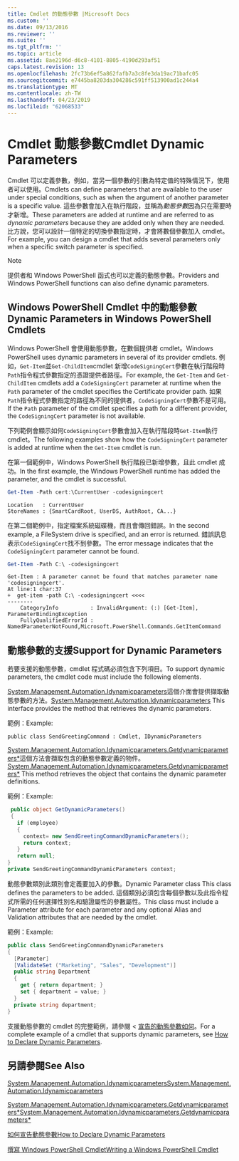 ```yaml
---
title: Cmdlet 的動態參數 |Microsoft Docs
ms.custom: ''
ms.date: 09/13/2016
ms.reviewer: ''
ms.suite: ''
ms.tgt_pltfrm: ''
ms.topic: article
ms.assetid: 8ae2196d-d6c8-4101-8805-4190d293af51
caps.latest.revision: 13
ms.openlocfilehash: 2fc73b6ef5a862fafb7a3c8fe3da19ac71bafc05
ms.sourcegitcommit: e7445ba8203da304286c591ff513900ad1c244a4
ms.translationtype: MT
ms.contentlocale: zh-TW
ms.lasthandoff: 04/23/2019
ms.locfileid: "62068533"
---
```

# <a name="cmdlet-dynamic-parameters"></a><span data-ttu-id="f0558-102">Cmdlet 動態參數</span><span class="sxs-lookup"><span data-stu-id="f0558-102">Cmdlet Dynamic Parameters</span></span>

<span data-ttu-id="f0558-103">Cmdlet 可以定義參數，例如，當另一個參數的引數為特定值的特殊情況下，使用者可以使用。</span><span class="sxs-lookup"><span data-stu-id="f0558-103">Cmdlets can define parameters that are available to the user under special conditions, such as when the argument of another parameter is a specific value.</span></span> <span data-ttu-id="f0558-104">這些參數會加入在執行階段，並稱為*動態參數*因為只在需要時才新增。</span><span class="sxs-lookup"><span data-stu-id="f0558-104">These parameters are added at runtime and are referred to as *dynamic parameters* because they are added only when they are needed.</span></span> <span data-ttu-id="f0558-105">比方說，您可以設計一個特定的切換參數指定時，才會將數個參數加入 cmdlet。</span><span class="sxs-lookup"><span data-stu-id="f0558-105">For example, you can design a cmdlet that adds several parameters only when a specific switch parameter is specified.</span></span>

> [!NOTE]
> <span data-ttu-id="f0558-106">提供者和 Windows PowerShell 函式也可以定義的動態參數。</span><span class="sxs-lookup"><span data-stu-id="f0558-106">Providers and Windows PowerShell functions can also define dynamic parameters.</span></span>

## <a name="dynamic-parameters-in-windows-powershell-cmdlets"></a><span data-ttu-id="f0558-107">Windows PowerShell Cmdlet 中的動態參數</span><span class="sxs-lookup"><span data-stu-id="f0558-107">Dynamic Parameters in Windows PowerShell Cmdlets</span></span>

<span data-ttu-id="f0558-108">Windows PowerShell 會使用動態參數，在數個提供者 cmdlet。</span><span class="sxs-lookup"><span data-stu-id="f0558-108">Windows PowerShell uses dynamic parameters in several of its provider cmdlets.</span></span> <span data-ttu-id="f0558-109">例如，`Get-Item`並`Get-ChildItem`cmdlet 新增`CodeSigningCert`參數在執行階段時`Path`指令程式參數指定的憑證提供者路徑。</span><span class="sxs-lookup"><span data-stu-id="f0558-109">For example, the `Get-Item` and `Get-ChildItem` cmdlets add a `CodeSigningCert` parameter at runtime when the `Path` parameter of the cmdlet specifies the Certificate provider path.</span></span> <span data-ttu-id="f0558-110">如果`Path`指令程式參數指定的路徑為不同的提供者，`CodeSigningCert`參數不是可用。</span><span class="sxs-lookup"><span data-stu-id="f0558-110">If the `Path` parameter of the cmdlet specifies a path for a different provider, the `CodeSigningCert` parameter is not available.</span></span>

<span data-ttu-id="f0558-111">下列範例會顯示如何`CodeSigningCert`參數會加入在執行階段時`Get-Item`執行 cmdlet。</span><span class="sxs-lookup"><span data-stu-id="f0558-111">The following examples show how the `CodeSigningCert` parameter is added at runtime when the `Get-Item` cmdlet is run.</span></span>

<span data-ttu-id="f0558-112">在第一個範例中，Windows PowerShell 執行階段已新增參數，且此 cmdlet 成功。</span><span class="sxs-lookup"><span data-stu-id="f0558-112">In the first example, the Windows PowerShell runtime has added the parameter, and the cmdlet is successful.</span></span>

```powershell
Get-Item -Path cert:\CurrentUser -codesigningcert
```

```output
Location   : CurrentUser
StoreNames : {SmartCardRoot, UserDS, AuthRoot, CA...}
```

<span data-ttu-id="f0558-113">在第二個範例中，指定檔案系統磁碟機，而且會傳回錯誤。</span><span class="sxs-lookup"><span data-stu-id="f0558-113">In the second example, a FileSystem drive is specified, and an error is returned.</span></span> <span data-ttu-id="f0558-114">錯誤訊息表示`CodeSigningCert`找不到參數。</span><span class="sxs-lookup"><span data-stu-id="f0558-114">The error message indicates that the `CodeSigningCert` parameter cannot be found.</span></span>

```powershell
Get-Item -Path C:\ -codesigningcert
```

```output
Get-Item : A parameter cannot be found that matches parameter name 'codesigningcert'.
At line:1 char:37
+  get-item -path C:\ -codesigningcert <<<<
--------
    CategoryInfo          : InvalidArgument: (:) [Get-Item], ParameterBindingException
    FullyQualifiedErrorId : NamedParameterNotFound,Microsoft.PowerShell.Commands.GetItemCommand
```

## <a name="support-for-dynamic-parameters"></a><span data-ttu-id="f0558-115">動態參數的支援</span><span class="sxs-lookup"><span data-stu-id="f0558-115">Support for Dynamic Parameters</span></span>

<span data-ttu-id="f0558-116">若要支援的動態參數，cmdlet 程式碼必須包含下列項目。</span><span class="sxs-lookup"><span data-stu-id="f0558-116">To support dynamic parameters, the cmdlet code must include the following elements.</span></span>

<span data-ttu-id="f0558-117">[System.Management.Automation.Idynamicparameters](/dotnet/api/System.Management.Automation.IDynamicParameters)這個介面會提供擷取動態參數的方法。</span><span class="sxs-lookup"><span data-stu-id="f0558-117">[System.Management.Automation.Idynamicparameters](/dotnet/api/System.Management.Automation.IDynamicParameters) This interface provides the method that retrieves the dynamic parameters.</span></span>

<span data-ttu-id="f0558-118">範例：</span><span class="sxs-lookup"><span data-stu-id="f0558-118">Example:</span></span>

`public class SendGreetingCommand : Cmdlet, IDynamicParameters`

<span data-ttu-id="f0558-119">[System.Management.Automation.Idynamicparameters.Getdynamicparameters\*](/dotnet/api/System.Management.Automation.IDynamicParameters.GetDynamicParameters)這個方法會擷取包含的動態參數定義的物件。</span><span class="sxs-lookup"><span data-stu-id="f0558-119">[System.Management.Automation.Idynamicparameters.Getdynamicparameters\*](/dotnet/api/System.Management.Automation.IDynamicParameters.GetDynamicParameters) This method retrieves the object that contains the dynamic parameter definitions.</span></span>

<span data-ttu-id="f0558-120">範例：</span><span class="sxs-lookup"><span data-stu-id="f0558-120">Example:</span></span>

```csharp
 public object GetDynamicParameters()
 {
   if (employee)
   {
     context= new SendGreetingCommandDynamicParameters();
     return context;
   }
   return null;
}
private SendGreetingCommandDynamicParameters context;
```

<span data-ttu-id="f0558-121">動態參數類別此類別會定義要加入的參數。</span><span class="sxs-lookup"><span data-stu-id="f0558-121">Dynamic Parameter class This class defines the parameters to be added.</span></span> <span data-ttu-id="f0558-122">這個類別必須包含每個參數以及此指令程式所需的任何選擇性別名和驗證屬性的參數屬性。</span><span class="sxs-lookup"><span data-stu-id="f0558-122">This class must include a Parameter attribute for each parameter and any optional Alias and Validation attributes that are needed by the cmdlet.</span></span>

<span data-ttu-id="f0558-123">範例：</span><span class="sxs-lookup"><span data-stu-id="f0558-123">Example:</span></span>

```csharp
public class SendGreetingCommandDynamicParameters
{
  [Parameter]
  [ValidateSet ("Marketing", "Sales", "Development")]
  public string Department
  {
    get { return department; }
    set { department = value; }
  }
  private string department;
}
```

<span data-ttu-id="f0558-124">支援動態參數的 cmdlet 的完整範例，請參閱 <<c0> [ 宣告的動態參數如何](./how-to-declare-dynamic-parameters.md)。</span><span class="sxs-lookup"><span data-stu-id="f0558-124">For a complete example of a cmdlet that supports dynamic parameters, see [How to Declare Dynamic Parameters](./how-to-declare-dynamic-parameters.md).</span></span>

## <a name="see-also"></a><span data-ttu-id="f0558-125">另請參閱</span><span class="sxs-lookup"><span data-stu-id="f0558-125">See Also</span></span>

[<span data-ttu-id="f0558-126">System.Management.Automation.Idynamicparameters</span><span class="sxs-lookup"><span data-stu-id="f0558-126">System.Management.Automation.Idynamicparameters</span></span>](/dotnet/api/System.Management.Automation.IDynamicParameters)

[<span data-ttu-id="f0558-127">System.Management.Automation.Idynamicparameters.Getdynamicparameters\*</span><span class="sxs-lookup"><span data-stu-id="f0558-127">System.Management.Automation.Idynamicparameters.Getdynamicparameters\*</span></span>](/dotnet/api/System.Management.Automation.IDynamicParameters.GetDynamicParameters)

[<span data-ttu-id="f0558-128">如何宣告動態參數</span><span class="sxs-lookup"><span data-stu-id="f0558-128">How to Declare Dynamic Parameters</span></span>](./how-to-declare-dynamic-parameters.md)

[<span data-ttu-id="f0558-129">撰寫 Windows PowerShell Cmdlet</span><span class="sxs-lookup"><span data-stu-id="f0558-129">Writing a Windows PowerShell Cmdlet</span></span>](./writing-a-windows-powershell-cmdlet.md)
